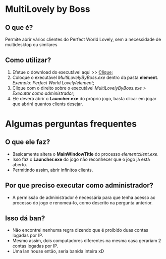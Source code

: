 # MultiLovely by Boss

## O que é?
Permite abrir vários clientes do Perfect World Lovely, sem a necessidade de multidesktop ou similares

## Como utilizar?
1. Efetue o download do executável aqui >> [Clique](MultiLovelyByBoss/bin/Debug/MultiLovelyByBoss.exe);
2. Coloque o executável *MultiLovelyByBoss.exe* dentro da pasta **element**. *Exemplo: Perfect World Lovely/element*;
3. Clique com o direito sobre o executável *MultiLovelyByBoss.exe > Executar como administrador*;
4. Ele deverá abrir o **Launcher.exe** do próprio jogo, basta clicar em jogar que abrirá quantos clients desejar.


# Algumas perguntas frequentes

## O que ele faz?
- Basicamente altera o **MainWindowTitle** do processo *elementclient.exe*.
- Isso faz o **Launcher.exe** do jogo não reconhecer que o jogo já está aberto.
- Permitindo assim, abrir infinitos clients.

## Por que preciso executar como administrador?
- A permissão de administrador é necessária para que tenha acesso ao processo do jogo e renomeá-lo, como descrito na pergunta anterior.

## Isso dá ban?
- Não encontrei nenhuma regra dizendo que é proibido duas contas logadas por IP.
- Mesmo assim, dois computadores diferentes na mesma casa gerariam 2 contas logadas por IP.
- Uma lan house então, seria banida inteira xD
